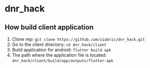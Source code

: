 # dnr_hack
## How build client application
1) Clone rep: `git clone https://github.com/ziabric/dnr_hack.git`
2) Go to the client directory: `cd dnr_hack/client`
3) Build application for android: `flutter build apk`
4) The path where the application file is located: `dnr_hack/client/build/app/outputs/flutter-apk`